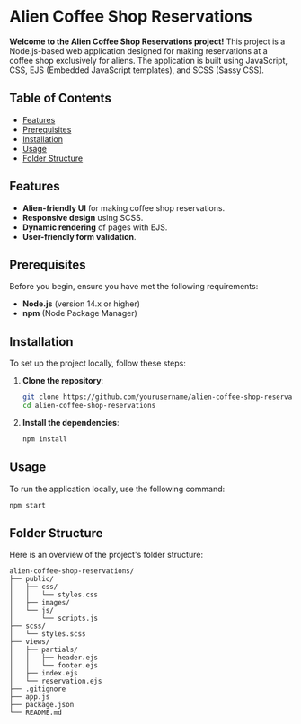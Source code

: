# Alien Coffee Shop Reservations

**Welcome to the Alien Coffee Shop Reservations project!** This project is a Node.js-based web application designed for making reservations at a coffee shop exclusively for aliens. The application is built using JavaScript, CSS, EJS (Embedded JavaScript templates), and SCSS (Sassy CSS).

## Table of Contents

- [Features](#features)
- [Prerequisites](#prerequisites)
- [Installation](#installation)
- [Usage](#usage)
- [Folder Structure](#folder-structure)

## Features

- **Alien-friendly UI** for making coffee shop reservations.
- **Responsive design** using SCSS.
- **Dynamic rendering** of pages with EJS.
- **User-friendly form validation**.

## Prerequisites

Before you begin, ensure you have met the following requirements:

- **Node.js** (version 14.x or higher)
- **npm** (Node Package Manager)

## Installation

To set up the project locally, follow these steps:

1. **Clone the repository**:
    ```sh
    git clone https://github.com/yourusername/alien-coffee-shop-reservations.git
    cd alien-coffee-shop-reservations
    ```

2. **Install the dependencies**:
    ```sh
    npm install
    ```

## Usage

To run the application locally, use the following command:

```sh
npm start
```

## Folder Structure
  
Here is an overview of the project's folder structure:
```
alien-coffee-shop-reservations/
├── public/
│   ├── css/
│   │   └── styles.css
│   ├── images/
│   └── js/
│       └── scripts.js
├── scss/
│   └── styles.scss
├── views/
│   ├── partials/
│   │   ├── header.ejs
│   │   └── footer.ejs
│   ├── index.ejs
│   └── reservation.ejs
├── .gitignore
├── app.js
├── package.json
└── README.md

